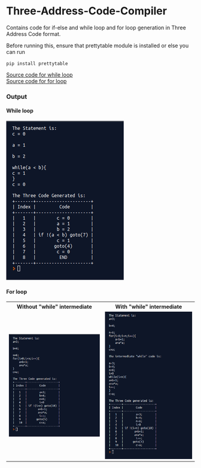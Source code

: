 # Three-Address-Code-Compiler
Contains code for if-else and while loop and for loop generation in Three Address Code format.

Before running this, ensure that prettytable module is installed or else you can run
```
pip install prettytable
```

[Source code for while loop](For_Loop/for.py)<br>
[Source code for for loop](While_Loop/while.py)


### Output

#### While loop

<img src="img/while.png">

#### For loop

<table>
    <th>
        Without "while" intermediate
    </th>
    <th>
        With "while" intermediate
    </th>
<tr>
    <td>
        <img src="img/for.png">
    </td>
    <td>
        <img src="img/for_with_intermediate.png">
    </td>
</tr>
</table>
